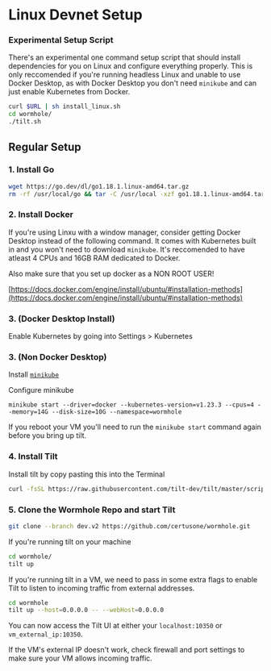# Linux Devnet Setup

### Experimental Setup Script
There's an experimental one command setup script that should install dependencies for you on Linux and configure everything properly. This is only reccomended if you're running headless Linux and unable to use Docker Desktop, as with Docker Desktop you don't need `minikube` and can just enable Kubernetes from Docker.

```sh
curl $URL | sh install_linux.sh
cd wormhole/
./tilt.sh
```

## Regular Setup

### 1. Install Go
```sh
wget https://go.dev/dl/go1.18.1.linux-amd64.tar.gz
rm -rf /usr/local/go && tar -C /usr/local -xzf go1.18.1.linux-amd64.tar.gz
```

### 2. Install Docker
If you're using Linxu with a window manager, consider getting Docker Desktop instead of the following command. It comes with Kubernetes built in and you won't need to download `minikube`. It's reccomended to have atleast 4 CPUs and 16GB RAM dedicated to Docker. 

Also make sure that you set up docker as a NON ROOT USER! 

[https://docs.docker.com/engine/install/ubuntu/#installation-methods](https://docs.docker.com/engine/install/ubuntu/#installation-methods)

### 3. (Docker Desktop Install)
Enable Kubernetes by going into Settings > Kubernetes

### 3. (Non Docker Desktop)
Install [`minikube`](https://minikube.sigs.k8s.io/docs/start/)

Configure minikube
```
minikube start --driver=docker --kubernetes-version=v1.23.3 --cpus=4 --memory=14G --disk-size=10G --namespace=wormhole
```

If you reboot your VM you'll need to run the `minikube start` command again before you bring up tilt.

### 4. Install Tilt

Install tilt by copy pasting this into the Terminal
```sh
curl -fsSL https://raw.githubusercontent.com/tilt-dev/tilt/master/scripts/install.sh | bash
```

### 5. Clone the Wormhole Repo and start Tilt

```sh
git clone --branch dev.v2 https://github.com/certusone/wormhole.git
```

If you're running tilt on your machine 
```sh
cd wormhole/
tilt up
```

If you're running tilt in a VM, we need to pass in some extra flags to enable Tilt to listen to incoming traffic from external addresses. 

```sh
cd wormhole
tilt up --host=0.0.0.0 -- --webHost=0.0.0.0
```

You can now access the Tilt UI at either your `localhost:10350` or `vm_external_ip:10350`. 

If the VM's external IP doesn't work, check firewall and port settings to make sure your VM allows incoming traffic. 